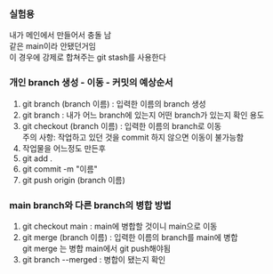 ### 실험용
내가 메인에서 만들어서 충돌 남 <br>
같은 main이라 안됐던거임 <br>
이 경우에 강제로 합쳐주는 git stash를 사용한다
### 개인 branch 생성 - 이동 - 커밋의 예상순서
1. git branch (branch 이름) : 입력한 이름의 branch 생성
2. git branch : 내가 어느 branch에 있는지 어떤 branch가 있는지 확인 용도
3. git checkout (branch 이름) : 입력한 이름의 branch로 이동 <br>주의 사항: 작업하고 있던 것을 commit 하지 않으면 이동이 불가능함
4. 작업물을 어느정도 만든후
5. git add .
6. git commit -m "이름"
7. git push origin (branch 이름)
### main branch와 다른 branch의 병합 방법
1. git checkout main : main에 병합할 것이니 main으로 이동
2. git merge (branch 이름) : 입력한 이름의 branch를 main에 병합<br> git merge 는 병합 main에서 git push해야됨
3. git branch --merged : 병합이 됐는지 확인